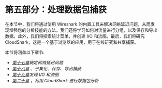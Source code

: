 # 第五部分：处理数据包捕获

在本节中，我们将通过使用 Wireshark 的内置工具来解决网络延迟问题，从而发现增强您的分析技能的方法。我们还将学习如何对流量进行分组，以及保存和导出数据。此外，我们将探索统计菜单，并创建 I/O 和流图。最后，我们将研究 CloudShark，这是一个基于浏览器的应用，用于在线研究和共享捕获。

本节将涵盖以下章节:

*   [*第十七章*](B18389_17_ePub.xhtml#_idTextAnchor345)*确定网络延迟问题*
*   [*第十八章*](B18389_18_ePub.xhtml#_idTextAnchor360) 、*子集化、保存、导出捕获*
*   [*第十九章*](B18389_19_ePub.xhtml#_idTextAnchor377)*发现 I/O 和流图*
*   [*第二十章*](B18389_20_ePub.xhtml#_idTextAnchor401) ，*利用 CloudShark 进行数据包分析*